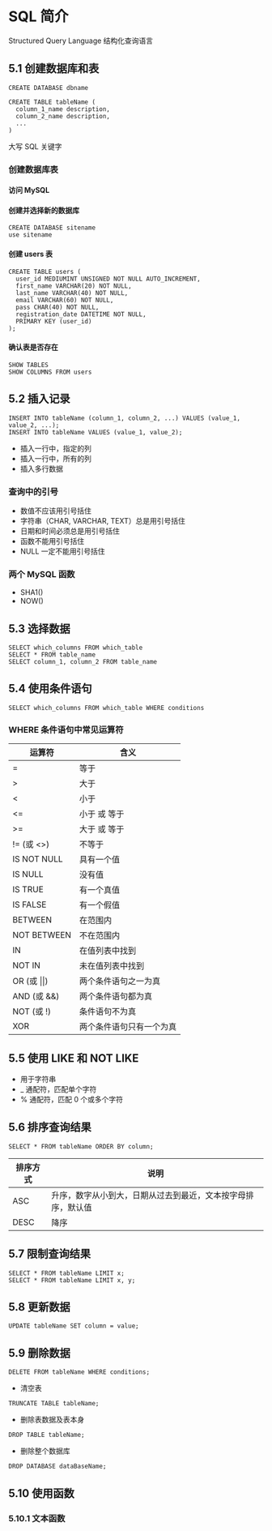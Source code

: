 # SQL 简介

Structured Query Language 结构化查询语言

## 5.1 创建数据库和表

```
CREATE DATABASE dbname
```


```
CREATE TABLE tableName (
  column_1_name description,
  column_2_name description,
  ...
)
```
大写 SQL 关键字

### 创建数据库表
#### 访问 MySQL
#### 创建并选择新的数据库
```
CREATE DATABASE sitename
use sitename
```
#### 创建 users 表
```
CREATE TABLE users (
  user_id MEDIUMINT UNSIGNED NOT NULL AUTO_INCREMENT,
  first_name VARCHAR(20) NOT NULL,
  last_name VARCHAR(40) NOT NULL,
  email VARCHAR(60) NOT NULL,
  pass CHAR(40) NOT NULL,
  registration_date DATETIME NOT NULL,
  PRIMARY KEY (user_id)
);
```

#### 确认表是否存在
```
SHOW TABLES
SHOW COLUMNS FROM users
```

## 5.2 插入记录

```
INSERT INTO tableName (column_1, column_2, ...) VALUES (value_1, value_2, ...);
INSERT INTO tableName VALUES (value_1, value_2);
```
+ 插入一行中，指定的列
+ 插入一行中，所有的列
+ 插入多行数据

### 查询中的引号
+ 数值不应该用引号括住
+ 字符串（CHAR, VARCHAR, TEXT）总是用引号括住
+ 日期和时间必须总是用引号括住
+ 函数不能用引号括住
+ NULL 一定不能用引号括住


### 两个 MySQL 函数
+ SHA1()
+ NOW()

## 5.3 选择数据

```
SELECT which_columns FROM which_table
SELECT * FROM table_name
SELECT column_1, column_2 FROM table_name
```

## 5.4 使用条件语句
```
SELECT which_columns FROM which_table WHERE conditions
```
### WHERE 条件语句中常见运算符
运算符 | 含义
--- | ---
= | 等于
> | 大于
< | 小于
<= | 小于 或 等于
>= | 大于 或 等于
!= (或 <>) | 不等于
IS NOT NULL | 具有一个值
IS NULL | 没有值
IS TRUE | 有一个真值
IS FALSE | 有一个假值
BETWEEN | 在范围内
NOT BETWEEN | 不在范围内
IN | 在值列表中找到
NOT IN | 未在值列表中找到
OR (或 &#124;&#124;) | 两个条件语句之一为真
AND (或 &&) | 两个条件语句都为真
NOT (或 !) | 条件语句不为真
XOR | 两个条件语句只有一个为真

## 5.5 使用 LIKE 和 NOT LIKE
+ 用于字符串
+ _ 通配符，匹配单个字符
+ % 通配符，匹配 0 个或多个字符


## 5.6 排序查询结果
```
SELECT * FROM tableName ORDER BY column;
```

排序方式 | 说明
--- | ---
ASC | 升序，数字从小到大，日期从过去到最近，文本按字母排序，默认值
DESC | 降序

## 5.7 限制查询结果
```
SELECT * FROM tableName LIMIT x;
SELECT * FROM tableName LIMIT x, y;
```

## 5.8 更新数据
```
UPDATE tableName SET column = value;
```
## 5.9 删除数据
```
DELETE FROM tableName WHERE conditions;
```

+ 清空表
```
TRUNCATE TABLE tableName;
```
+ 删除表数据及表本身
```
DROP TABLE tableName;
```
+ 删除整个数据库
```
DROP DATABASE dataBaseName;
```

## 5.10 使用函数
### 5.10.1 文本函数













